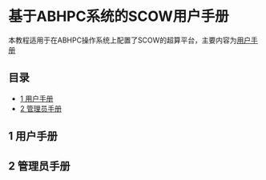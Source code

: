 # 基于ABHPC系统的SCOW用户手册 <!-- omit in toc -->

本教程适用于在ABHPC操作系统上配置了SCOW的超算平台，主要内容为[用户手册](#1-用户手册) 

## 目录 <!-- omit in toc -->
- [1 用户手册](#1-用户手册)
- [2 管理员手册](#2-管理员手册)


## 1 用户手册


## 2 管理员手册
